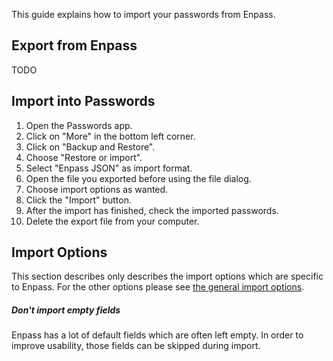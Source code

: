 This guide explains how to import your passwords from Enpass.

## Export from Enpass
TODO

## Import into Passwords
1. Open the Passwords app.
2. Click on "More" in the bottom left corner.
3. Click on "Backup and Restore".
4. Choose "Restore or import".
5. Select "Enpass JSON" as import format.
6. Open the file you exported before using the file dialog.
7. Choose import options as wanted.
8. Click the "Import" button.
9. After the import has finished, check the imported passwords.
10. Delete the export file from your computer.


## Import Options
This section describes only describes the import options which are specific to Enpass.
For the other options please see [the general import options](../Import#Import-Options).

##### Don't import empty fields
Enpass has a lot of default fields which are often left empty.
In order to improve usability, those fields can be skipped during import.